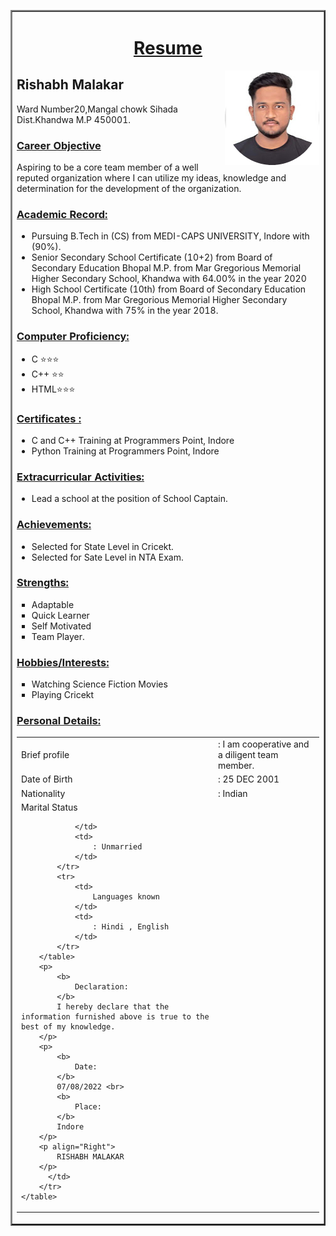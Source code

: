 <html lang="en">
<head>
    <meta charset="UTF-8">
    <meta http-equiv="X-UA-Compatible" content="IE=edge">
    <meta name="viewport" content="width=device-width, initial-scale=1.0">
    <title>First Site</title>
</head>
<body>
    <table border = "2px" align="center" cellspacing = '0px'>
        <tr>
            <td>
                <h1 align = 'center'>
                    <u>
                        Resume
                    </u>
                </h1>
                <img align = 'Right' src="\my photo-modified.png" alt="">
          <h2>
                Rishabh Malakar
            </h2>
            <p>
                Ward Number20,Mangal chowk Sihada <br>Dist.Khandwa M.P 450001.
            </p>    
          <h3>
            <u>
                Career Objective  
            </u>
          </h3>
          <p>
            Aspiring to be a core team member of a well reputed organization where I can utilize my ideas, knowledge and determination for the development of the organization.
          </p>
          <h3>
            <u>
                Academic Record: 
            </u>
          </h3>
          <ul>
            <li>
                Pursuing B.Tech in (CS) from MEDI-CAPS UNIVERSITY, Indore with (90%).
            </li>
            <li>
                Senior Secondary School Certificate (10+2) from Board of Secondary Education Bhopal M.P. from Mar Gregorious Memorial Higher Secondary School, Khandwa with 64.00% in the year 2020
            </li>
            <li>
                High School Certificate (10th) from Board of Secondary Education Bhopal M.P. from Mar Gregorious Memorial Higher Secondary School, Khandwa with 75% in the year 2018.
            </li>
          </ul>
          <h3>
            <u>
                Computer Proficiency: 
            </u>
          </h3>
            <ul>
                <li>
                      C ⭐⭐⭐
                </li>
                 <li>
                       C++ ⭐⭐
                </li>
                <li>
                      HTML⭐⭐⭐
                </li>
              </ul>
        <h3>
            <u>
                Certificates :
            </u>
        </h3>
        <ul>
            <li>
                C and C++ Training at Programmers Point, Indore
            </li>
            <li>
                Python Training at Programmers Point, Indore
            </li>
        </ul>
        <h3>
            <u>
                Extracurricular Activities:    
            </u>
        </h3>
        <ul>
            <li>
                Lead a school at the position of School Captain.
            </li>
        </ul>
        <h3>
            <u>
                Achievements:
            </u>
        </h3>
        <ul>
            <li>
                Selected for State Level in Cricekt.
            </li>
            <li>
                Selected for Sate Level in NTA Exam.
            </li>
        </ul>
        <h3>
           <u>
            Strengths: 
           </u>
        </h3>
        <ul type ='square'>
            <li>
                Adaptable
            </li>
            <li>
                Quick Learner
            </li>
            <li>
                Self Motivated
            </li>
            <li>
                Team Player.
            </li>
        </ul>
        <h3>
           <u>
            Hobbies/Interests:
           </u>
        </h3>
        <ul type='square'>
            <li>
            Watching Science Fiction Movies
            </li>
            <li>
                Playing Cricekt
            </li>
        </ul>
        <h3>
           <u>
            Personal Details:
           </u>
        </h3>
        <table>
            <tr>
                <td>
                    Brief profile   
                </td>
                <td>
                    : I am cooperative and a diligent team member.
                </td>
            </tr>
            <tr>
                <td>
                    Date of Birth    
                </td>
                <td>
                    : 25 DEC 2001
                </td>
            </tr>
            <tr>
                <td>
                    Nationality 
                </td>
                <td>
                    : Indian
                </td>
            </tr>
            <tr>
                <td>
                   Marital  Status

                </td>
                <td>
                    : Unmarried
                </td>
            </tr>
            <tr>
                <td>
                    Languages known
                </td>
                <td>
                    : Hindi , English
                </td>
            </tr>
        </table>
        <p>
            <b>
                Declaration:
            </b>
            I hereby declare that the information furnished above is true to the best of my knowledge.
        </p>
        <p>
            <b>
                Date:
            </b>
            07/08/2022 <br>
            <b>
                Place:
            </b>
            Indore
        </p>
        <p align="Right">
            RISHABH MALAKAR
        </p>
          </td>
        </tr>
    </table>
</body>
</html>
